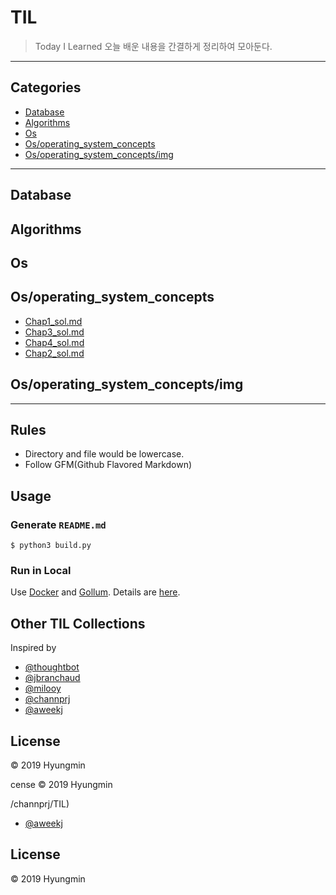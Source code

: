 
# TIL
> Today I Learned
오늘 배운 내용을 간결하게 정리하여 모아둔다.
---
## Categories
* [Database](#Database)
* [Algorithms](#Algorithms)
* [Os](#OS)
* [Os/operating_system_concepts](#OS/Operating_System_Concepts)
* [Os/operating_system_concepts/img](#OS/Operating_System_Concepts/img)

---

## Database

## Algorithms

## Os

## Os/operating_system_concepts
* [Chap1_sol.md](OS/Operating_System_Concepts/Chap1_Sol.md)
* [Chap3_sol.md](OS/Operating_System_Concepts/Chap3_Sol.md)
* [Chap4_sol.md](OS/Operating_System_Concepts/Chap4_Sol.md)
* [Chap2_sol.md](OS/Operating_System_Concepts/Chap2_Sol.md)

## Os/operating_system_concepts/img

---
## Rules
* Directory and file would be lowercase.
* Follow GFM(Github Flavored Markdown)
## Usage
### Generate `README.md`
```
$ python3 build.py
```
### Run in Local
Use [Docker](https://www.docker.com) and [Gollum](https://github.com/gollum/gollum). Details are [here](https://github.com/AWEEKJ/TIL/blob/master/docker/gollum-via-docker.md).
## Other TIL Collections
Inspired by
* [@thoughtbot](https://github.com/thoughtbot/til)
* [@jbranchaud](https://github.com/jbranchaud/til)
* [@milooy](https://github.com/milooy/TIL)
* [@channprj](https://github.com/channprj/TIL)
* [@aweekj](https://github.com/aweekj/TIL)

## License
© 2019 Hyungmin

cense
© 2019 Hyungmin

/channprj/TIL)
* [@aweekj](https://github.com/aweekj/TIL)

## License
© 2019 Hyungmin

